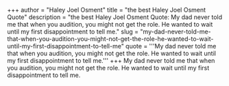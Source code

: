 +++
author = "Haley Joel Osment"
title = "the best Haley Joel Osment Quote"
description = "the best Haley Joel Osment Quote: My dad never told me that when you audition, you might not get the role. He wanted to wait until my first disappointment to tell me."
slug = "my-dad-never-told-me-that-when-you-audition-you-might-not-get-the-role-he-wanted-to-wait-until-my-first-disappointment-to-tell-me"
quote = '''My dad never told me that when you audition, you might not get the role. He wanted to wait until my first disappointment to tell me.'''
+++
My dad never told me that when you audition, you might not get the role. He wanted to wait until my first disappointment to tell me.
